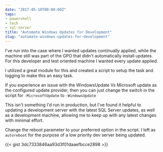 ```yaml
---
date: "2017-05-10T00:00:00Z"
tags:
- powershell
- tech
- sql-server
title: "Automate Windows Updates for Development"
slug: "automate-windows-updates-for-development"
---
```


I've run into the case where I wanted updates continually applied, while the machine still was part of the GPO that didn't automatically install updates. For this developer and test oriented machine I wanted every update applied.

I utilized a great module for this and created a script to setup the task and logging to make this an easy task.

If you experience an issue with the WindowsUpdate Vs Microsoft update as the configured update provider, then you can just change the switch in the script for  `-MicrosoftUpdate` to  `-WindowsUpdate`

This isn't something I'd run in production, but I've found it helpful to updating a development server with the latest SQL Server updates, as well as a development machine, allowing me to keep up with any latest changes with minimal effort.

Change the reboot parameter to your preferred option in the script. I left as `autoreboot` for the purpose of a low priority dev server being updated.

{{< gist 3dc7333846aa93d3f01daaefbcce2898 >}}
